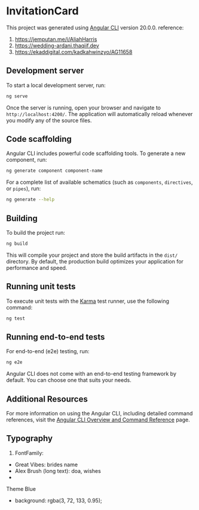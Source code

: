 # InvitationCard

This project was generated using [Angular CLI](https://github.com/angular/angular-cli) version 20.0.0.
reference:

1. https://jemputan.me/i/AliahHarris
2. https://wedding-ardani.thaqiif.dev
3. https://ekaddigital.com/kadkahwinzyo/AG11658

## Development server

To start a local development server, run:

```bash
ng serve
```

Once the server is running, open your browser and navigate to `http://localhost:4200/`. The application will automatically reload whenever you modify any of the source files.

## Code scaffolding

Angular CLI includes powerful code scaffolding tools. To generate a new component, run:

```bash
ng generate component component-name
```

For a complete list of available schematics (such as `components`, `directives`, or `pipes`), run:

```bash
ng generate --help
```

## Building

To build the project run:

```bash
ng build
```

This will compile your project and store the build artifacts in the `dist/` directory. By default, the production build optimizes your application for performance and speed.

## Running unit tests

To execute unit tests with the [Karma](https://karma-runner.github.io) test runner, use the following command:

```bash
ng test
```

## Running end-to-end tests

For end-to-end (e2e) testing, run:

```bash
ng e2e
```

Angular CLI does not come with an end-to-end testing framework by default. You can choose one that suits your needs.

## Additional Resources

For more information on using the Angular CLI, including detailed command references, visit the [Angular CLI Overview and Command Reference](https://angular.dev/tools/cli) page.

## Typography

1. FontFamily:
- Great Vibes: brides name
- Alex Brush (long text): doa, wishes
- 


Theme Blue

- background: rgba(3, 72, 133, 0.95);



